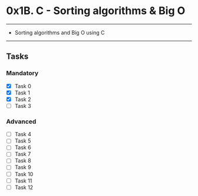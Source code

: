 # 0x1B. C - Sorting algorithms & Big O

---
* Sorting algorithms and Big O using C
---

## Tasks
### Mandatory
- [x] Task 0
- [x] Task 1
- [x] Task 2
- [ ] Task 3

### Advanced
- [ ] Task 4
- [ ] Task 5
- [ ] Task 6
- [ ] Task 7
- [ ] Task 8
- [ ] Task 9
- [ ] Task 10
- [ ] Task 11
- [ ] Task 12
